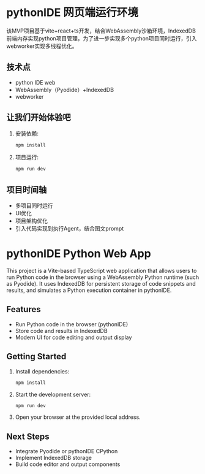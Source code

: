 # pythonIDE 网页端运行环境
该MVP项目基于vite+react+ts开发，结合WebAssembly沙箱环境，IndexedDB前端内存实现python项目管理，为了进一步实现多个python项目同时运行，引入webworker实现多线程优化。

## 技术点
- python IDE web
- WebAssembly（Pyodide）+IndexedDB
- webworker

## 让我们开始体验吧
1. 安装依赖:
   ```bash
   npm install
   ```
2. 项目运行:
   ```bash
   npm run dev
   ```

## 项目时间轴
- 多项目同时运行
- UI优化
- 项目架构优化
- 引入代码实现到执行Agent，结合图文prompt

# pythonIDE Python Web App

This project is a Vite-based TypeScript web application that allows users to run Python code in the browser using a WebAssembly Python runtime (such as Pyodide). It uses IndexedDB for persistent storage of code snippets and results, and simulates a Python execution container in pythonIDE.

## Features
- Run Python code in the browser (pythonIDE)
- Store code and results in IndexedDB
- Modern UI for code editing and output display

## Getting Started
1. Install dependencies:
   ```bash
   npm install
   ```
2. Start the development server:
   ```bash
   npm run dev
   ```
3. Open your browser at the provided local address.

## Next Steps
- Integrate Pyodide or pythonIDE CPython
- Implement IndexedDB storage
- Build code editor and output components

